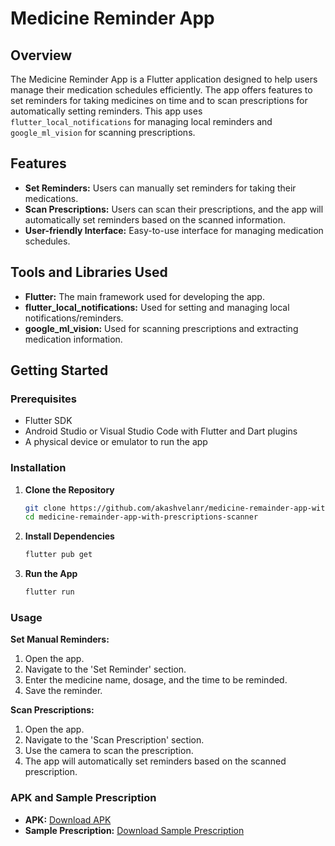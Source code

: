 # Medicine Reminder App

## Overview
The Medicine Reminder App is a Flutter application designed to help users manage their medication schedules efficiently. The app offers features to set reminders for taking medicines on time and to scan prescriptions for automatically setting reminders. This app uses `flutter_local_notifications` for managing local reminders and `google_ml_vision` for scanning prescriptions.

## Features
- **Set Reminders:** Users can manually set reminders for taking their medications.
- **Scan Prescriptions:** Users can scan their prescriptions, and the app will automatically set reminders based on the scanned information.
- **User-friendly Interface:** Easy-to-use interface for managing medication schedules.

## Tools and Libraries Used
- **Flutter:** The main framework used for developing the app.
- **flutter_local_notifications:** Used for setting and managing local notifications/reminders.
- **google_ml_vision:** Used for scanning prescriptions and extracting medication information.

## Getting Started

### Prerequisites
- Flutter SDK
- Android Studio or Visual Studio Code with Flutter and Dart plugins
- A physical device or emulator to run the app

### Installation

1. **Clone the Repository**
   ```sh
   git clone https://github.com/akashvelanr/medicine-remainder-app-with-prescriptions-scanner.git
   cd medicine-remainder-app-with-prescriptions-scanner
2. **Install Dependencies**
   ```sh
   flutter pub get
3. **Run the App**
   ```sh
   flutter run

  ### Usage

**Set Manual Reminders:**
1. Open the app.
2. Navigate to the 'Set Reminder' section.
3. Enter the medicine name, dosage, and the time to be reminded.
4. Save the reminder.

**Scan Prescriptions:**
1. Open the app.
2. Navigate to the 'Scan Prescription' section.
3. Use the camera to scan the prescription.
4. The app will automatically set reminders based on the scanned prescription.

### APK and Sample Prescription
- **APK:** [Download APK](link_to_your_apk)
- **Sample Prescription:** [Download Sample Prescription](https://github.com/akashvelanr/medicine-remainder-app-with-prescriptions-scanner/tree/main/sample%20prescriptions)



